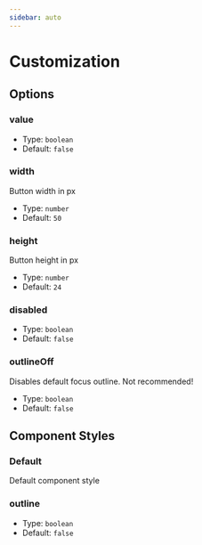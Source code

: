 ```yaml
---
sidebar: auto
---
```


# Customization

## Options

### value

-   Type: `boolean`
-   Default: `false`

### width

Button width in px

-   Type: `number`
-   Default: `50`

### height

Button height in px

-   Type: `number`
-   Default: `24`

### disabled

-   Type: `boolean`
-   Default: `false`

### outlineOff

Disables default focus outline. Not recommended!

-   Type: `boolean`
-   Default: `false`

## Component Styles

### Default

Default component style
<basic v-bind="{state: false}"/>

### outline

-   Type: `boolean`
-   Default: `false`

<Outline />

